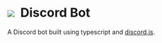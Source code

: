 <h1><img src="https://skillicons.dev/icons?i=discord">&nbsp; Discord Bot</h1>
A Discord bot built using typescript and <a href="https://discord.js.org/">discord.js</a>.
